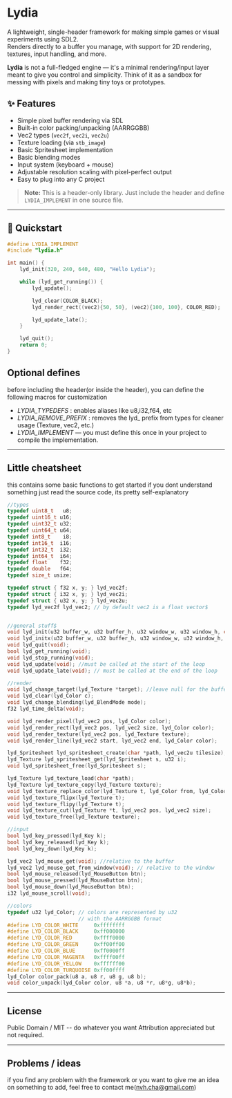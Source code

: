 # Lydia 

A lightweight, single-header framework for making simple games or visual experiments using SDL2.  
Renders directly to a buffer you manage, with support for 2D rendering, textures, input handling, and more.

**Lydia** is not a full-fledged engine — it's a minimal rendering/input layer meant to give you control and simplicity. Think of it as a sandbox for messing with pixels and making tiny toys or prototypes.

## ✨ Features

- Simple pixel buffer rendering via SDL
- Built-in color packing/unpacking (AARRGGBB)
- Vec2 types (`vec2f`, `vec2i`, `vec2u`)
- Texture loading (via `stb_image`)
- Basic Spritesheet implementation
- Basic blending modes
- Input system (keyboard + mouse)
- Adjustable resolution scaling with pixel-perfect output
- Easy to plug into any C project

> **Note:** This is a header-only library. Just include the header and define `LYDIA_IMPLEMENT` in one source file.

---

## 🚀 Quickstart

```c
#define LYDIA_IMPLEMENT
#include "lydia.h"

int main() {
    lyd_init(320, 240, 640, 480, "Hello Lydia");

    while (lyd_get_running()) {
        lyd_update();

        lyd_clear(COLOR_BLACK);
        lyd_render_rect((vec2){50, 50}, (vec2){100, 100}, COLOR_RED);

        lyd_update_late();
    }

    lyd_quit();
    return 0;
}
```
## Optional defines

before including the header(or inside the header), you can define the following macros for customization
- *LYDIA_TYPEDEFS* : enables aliases like u8,i32,f64, etc
- *LYDIA_REMOVE_PREFIX* : removes the lyd_ prefix from types for cleaner usage (Texture, vec2, etc.)
- *LYDIA_IMPLEMENT* — you must define this once in your project to compile the implementation.

---

## Little cheatsheet

this contains some basic functions to get started if you dont understand something just read the source code, its pretty self-explanatory

```c
//types
typedef uint8_t   u8;
typedef uint16_t u16;
typedef uint32_t u32;
typedef uint64_t u64;
typedef int8_t    i8;
typedef int16_t  i16;
typedef int32_t  i32;
typedef int64_t  i64;
typedef float    f32;
typedef double   f64;
typedef size_t usize;

typedef struct { f32 x, y; } lyd_vec2f;
typedef struct { i32 x, y; } lyd_vec2i;
typedef struct { u32 x, y; } lyd_vec2u;
typedef lyd_vec2f lyd_vec2; // by default vec2 is a float vector$


//general stuff$
void lyd_init(u32 buffer_w, u32 buffer_h, u32 window_w, u32 window_h, char *title);
void lyd_initx(u32 buffer_w, u32 buffer_h, u32 window_w, u32 window_h, char *title, f32 frame_rate, bool resizable, bool border);
void lyd_quit(void);
bool lyd_get_running(void);
void lyd_stop_running(void);
void lyd_update(void); //must be called at the start of the loop
void lyd_update_late(void); // must be called at the end of the loop

//render
void lyd_change_target(lyd_Texture *target); //leave null for the buffer
void lyd_clear(lyd_Color c);
void lyd_change_blending(lyd_BlendMode mode);
f32 lyd_time_delta(void);

void lyd_render_pixel(lyd_vec2 pos, lyd_Color color);
void lyd_render_rect(lyd_vec2 pos, lyd_vec2 size, lyd_Color color);
void lyd_render_texture(lyd_vec2 pos, lyd_Texture texture);
void lyd_render_line(lyd_vec2 start, lyd_vec2 end, lyd_Color color);

lyd_Spritesheet lyd_spritesheet_create(char *path, lyd_vec2u tilesize);
lyd_Texture lyd_spritesheet_get(lyd_Spritesheet s, u32 i);
void lyd_spritesheet_free(lyd_Spritesheet s);

lyd_Texture lyd_texture_load(char *path);
lyd_Texture lyd_texture_copy(lyd_Texture texture);
void lyd_texture_replace_color(lyd_Texture t, lyd_Color from, lyd_Color to);
void lyd_texture_flipx(lyd_Texture t);
void lyd_texture_flipy(lyd_Texture t);
void lyd_texture_cut(lyd_Texture *t, lyd_vec2 pos, lyd_vec2 size);
void lyd_texture_free(lyd_Texture texture);

//input
bool lyd_key_pressed(lyd_Key k);
bool lyd_key_released(lyd_Key k);
bool lyd_key_down(lyd_Key k);

lyd_vec2 lyd_mouse_get(void); //relative to the buffer
lyd_vec2 lyd_mouse_get_from_window(void); // relative to the window
bool lyd_mouse_released(lyd_MouseButton btn);
bool lyd_mouse_pressed(lyd_MouseButton btn);
bool lyd_mouse_down(lyd_MouseButton btn);
i32 lyd_mouse_scroll(void);

//colors
typedef u32 lyd_Color; // colors are represented by u32
                       // with the AARRGGBB format
#define LYD_COLOR_WHITE     0xffffffff
#define LYD_COLOR_BLACK     0xff000000
#define LYD_COLOR_RED       0xffff0000
#define LYD_COLOR_GREEN     0xff00ff00
#define LYD_COLOR_BLUE      0xff0000ff
#define LYD_COLOR_MAGENTA   0xffff00ff
#define LYD_COLOR_YELLOW    0xffffff00
#define LYD_COLOR_TURQUOISE 0xff00ffff
lyd_Color color_pack(u8 a, u8 r, u8 g, u8 b);
void color_unpack(lyd_Color color, u8 *a, u8 *r, u8*g, u8*b);
```

---

## License

Public Domain / MIT -- do whatever you want
Attribution appreciated but not required.

---

## Problems / ideas

if you find any problem with the framework or you want to give me an idea on something to add, feel free to contact me(nvh.cha@gmail.com)

